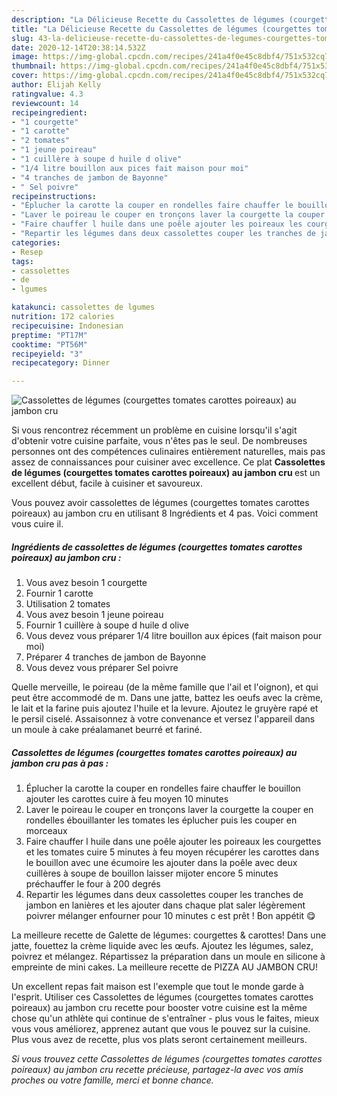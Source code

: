 ```yaml
---
description: "La Délicieuse Recette du Cassolettes de légumes (courgettes tomates carottes poireaux) au jambon cru"
title: "La Délicieuse Recette du Cassolettes de légumes (courgettes tomates carottes poireaux) au jambon cru"
slug: 43-la-delicieuse-recette-du-cassolettes-de-legumes-courgettes-tomates-carottes-poireaux-au-jambon-cru
date: 2020-12-14T20:38:14.532Z
image: https://img-global.cpcdn.com/recipes/241a4f0e45c8dbf4/751x532cq70/cassolettes-de-legumes-courgettes-tomates-carottes-poireaux-au-jambon-cru-photo-principale-de-la-recette.jpg
thumbnail: https://img-global.cpcdn.com/recipes/241a4f0e45c8dbf4/751x532cq70/cassolettes-de-legumes-courgettes-tomates-carottes-poireaux-au-jambon-cru-photo-principale-de-la-recette.jpg
cover: https://img-global.cpcdn.com/recipes/241a4f0e45c8dbf4/751x532cq70/cassolettes-de-legumes-courgettes-tomates-carottes-poireaux-au-jambon-cru-photo-principale-de-la-recette.jpg
author: Elijah Kelly
ratingvalue: 4.3
reviewcount: 14
recipeingredient:
- "1 courgette"
- "1 carotte"
- "2 tomates"
- "1 jeune poireau"
- "1 cuillère à soupe d huile d olive"
- "1/4 litre bouillon aux pices fait maison pour moi"
- "4 tranches de jambon de Bayonne"
- " Sel poivre"
recipeinstructions:
- "Éplucher la carotte la couper en rondelles faire chauffer le bouillon ajouter les carottes cuire à feu moyen 10 minutes"
- "Laver le poireau le couper en tronçons laver la courgette la couper en rondelles ébouillanter les tomates les éplucher puis les couper en morceaux"
- "Faire chauffer l huile dans une poêle ajouter les poireaux les courgettes et les tomates cuire 5 minutes à feu moyen récupérer les carottes dans le bouillon avec une écumoire les ajouter dans la poêle avec deux cuillères à soupe de bouillon laisser mijoter encore 5 minutes préchauffer le four à 200 degrés"
- "Repartir les légumes dans deux cassolettes couper les tranches de jambon en lanières et les ajouter dans chaque plat saler légèrement poivrer mélanger enfourner pour 10 minutes c est prêt ! Bon appétit 😋"
categories:
- Resep
tags:
- cassolettes
- de
- lgumes

katakunci: cassolettes de lgumes 
nutrition: 172 calories
recipecuisine: Indonesian
preptime: "PT17M"
cooktime: "PT56M"
recipeyield: "3"
recipecategory: Dinner

---
```



![Cassolettes de légumes (courgettes tomates carottes poireaux) au jambon cru](https://img-global.cpcdn.com/recipes/241a4f0e45c8dbf4/751x532cq70/cassolettes-de-legumes-courgettes-tomates-carottes-poireaux-au-jambon-cru-photo-principale-de-la-recette.jpg)

Si vous rencontrez récemment un problème en cuisine lorsqu'il s'agit d'obtenir votre cuisine parfaite, vous n'êtes pas le seul. De nombreuses personnes ont des compétences culinaires entièrement naturelles, mais pas assez de connaissances pour cuisiner avec excellence. Ce plat <strong> Cassolettes de légumes (courgettes tomates carottes poireaux) au jambon cru </strong> est un excellent début, facile à cuisiner et savoureux.

<!--inarticleads1-->

Vous pouvez avoir cassolettes de légumes (courgettes tomates carottes poireaux) au jambon cru en utilisant 8 Ingrédients et 4 pas. Voici comment vous cuire il.

##### Ingrédients de cassolettes de légumes (courgettes tomates carottes poireaux) au jambon cru :

1. Vous avez besoin 1 courgette
1. Fournir 1 carotte
1. Utilisation 2 tomates
1. Vous avez besoin 1 jeune poireau
1. Fournir 1 cuillère à soupe d huile d olive
1. Vous devez vous préparer 1/4 litre bouillon aux épices (fait maison pour moi)
1. Préparer 4 tranches de jambon de Bayonne
1. Vous devez vous préparer  Sel poivre


Quelle merveille, le poireau (de la même famille que l&#39;ail et l&#39;oignon), et qui peut être accommodé de m. Dans une jatte, battez les oeufs avec la crème, le lait et la farine puis ajoutez l&#39;huile et la levure. Ajoutez le gruyère rapé et le persil ciselé. Assaisonnez à votre convenance et versez l&#39;appareil dans un moule à cake préalamanet beurré et fariné. 

<!--inarticleads2-->

##### Cassolettes de légumes (courgettes tomates carottes poireaux) au jambon cru pas à pas :

1. Éplucher la carotte la couper en rondelles faire chauffer le bouillon ajouter les carottes cuire à feu moyen 10 minutes
1. Laver le poireau le couper en tronçons laver la courgette la couper en rondelles ébouillanter les tomates les éplucher puis les couper en morceaux
1. Faire chauffer l huile dans une poêle ajouter les poireaux les courgettes et les tomates cuire 5 minutes à feu moyen récupérer les carottes dans le bouillon avec une écumoire les ajouter dans la poêle avec deux cuillères à soupe de bouillon laisser mijoter encore 5 minutes préchauffer le four à 200 degrés
1. Repartir les légumes dans deux cassolettes couper les tranches de jambon en lanières et les ajouter dans chaque plat saler légèrement poivrer mélanger enfourner pour 10 minutes c est prêt ! Bon appétit 😋


La meilleure recette de Galette de légumes: courgettes &amp; carottes! Dans une jatte, fouettez la crème liquide avec les œufs. Ajoutez les légumes, salez, poivrez et mélangez. Répartissez la préparation dans un moule en silicone à empreinte de mini cakes. La meilleure recette de PIZZA AU JAMBON CRU! 

<!--inarticleads1-->

<p>
Un excellent repas fait maison est l'exemple que tout le monde garde à l'esprit. Utiliser ces Cassolettes de légumes (courgettes tomates carottes poireaux) au jambon cru recette pour booster votre cuisine est la même chose qu'un athlète qui continue de s'entraîner - plus vous le faites, mieux vous vous améliorez, apprenez autant que vous le pouvez sur la cuisine. Plus vous avez de recette, plus vos plats seront certainement meilleurs.
</p>

<p>
<i>Si vous trouvez cette Cassolettes de légumes (courgettes tomates carottes poireaux) au jambon cru recette précieuse, partagez-la avec vos amis proches ou votre famille, merci et bonne chance.</i>
</p>
